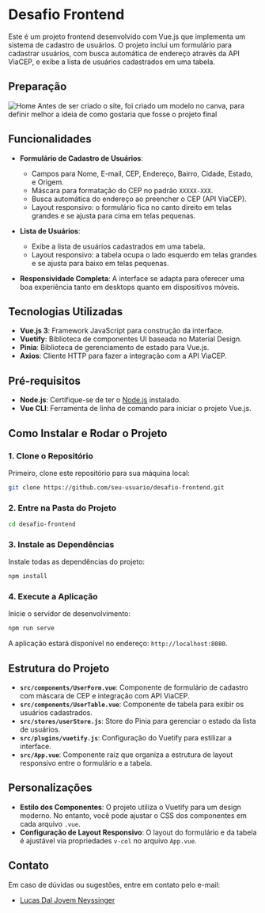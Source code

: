 
# Desafio Frontend

Este é um projeto frontend desenvolvido com Vue.js que implementa um sistema de cadastro de usuários. O projeto inclui um formulário para cadastrar usuários, com busca automática de endereço através da API ViaCEP, e exibe a lista de usuários cadastrados em uma tabela.
## Preparação

![Home](https://github.com/user-attachments/assets/545d3454-650e-407d-8c66-07007e4984ef)
Antes de ser criado o site, foi criado um modelo no canva, para definir melhor a ideia de como gostaria que fosse o projeto final




## Funcionalidades

- **Formulário de Cadastro de Usuários**:
  - Campos para Nome, E-mail, CEP, Endereço, Bairro, Cidade, Estado, e Origem.
  - Máscara para formatação do CEP no padrão `XXXXX-XXX`.
  - Busca automática do endereço ao preencher o CEP (API ViaCEP).
  - Layout responsivo: o formulário fica no canto direito em telas grandes e se ajusta para cima em telas pequenas.

- **Lista de Usuários**:
  - Exibe a lista de usuários cadastrados em uma tabela.
  - Layout responsivo: a tabela ocupa o lado esquerdo em telas grandes e se ajusta para baixo em telas pequenas.
  
- **Responsividade Completa**: A interface se adapta para oferecer uma boa experiência tanto em desktops quanto em dispositivos móveis.

## Tecnologias Utilizadas

- **Vue.js 3**: Framework JavaScript para construção da interface.
- **Vuetify**: Biblioteca de componentes UI baseada no Material Design.
- **Pinia**: Biblioteca de gerenciamento de estado para Vue.js.
- **Axios**: Cliente HTTP para fazer a integração com a API ViaCEP.

## Pré-requisitos

- **Node.js**: Certifique-se de ter o [Node.js](https://nodejs.org/) instalado.
- **Vue CLI**: Ferramenta de linha de comando para iniciar o projeto Vue.js.

## Como Instalar e Rodar o Projeto

### 1. Clone o Repositório

Primeiro, clone este repositório para sua máquina local:

```bash
git clone https://github.com/seu-usuario/desafio-frontend.git
```

### 2. Entre na Pasta do Projeto

```bash
cd desafio-frontend
```

### 3. Instale as Dependências

Instale todas as dependências do projeto:

```bash
npm install
```

### 4. Execute a Aplicação

Inicie o servidor de desenvolvimento:

```bash
npm run serve
```

A aplicação estará disponível no endereço: `http://localhost:8080`.

## Estrutura do Projeto

- **`src/components/UserForm.vue`**: Componente de formulário de cadastro com máscara de CEP e integração com API ViaCEP.
- **`src/components/UserTable.vue`**: Componente de tabela para exibir os usuários cadastrados.
- **`src/stores/userStore.js`**: Store do Pinia para gerenciar o estado da lista de usuários.
- **`src/plugins/vuetify.js`**: Configuração do Vuetify para estilizar a interface.
- **`src/App.vue`**: Componente raiz que organiza a estrutura de layout responsivo entre o formulário e a tabela.

## Personalizações

- **Estilo dos Componentes**: O projeto utiliza o Vuetify para um design moderno. No entanto, você pode ajustar o CSS dos componentes em cada arquivo `.vue`.
- **Configuração de Layout Responsivo**: O layout do formulário e da tabela é ajustável via propriedades `v-col` no arquivo `App.vue`.

## Contato

Em caso de dúvidas ou sugestões, entre em contato pelo e-mail: 
- [Lucas Dal Jovem Neyssinger](https://github.com/lucasdaljovem)
